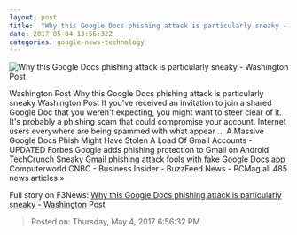 ```yaml
---
layout: post
title:  "Why this Google Docs phishing attack is particularly sneaky - Washington Post"
date: 2017-05-04 13:56:32Z
categories: google-news-technology
---
```


![Why this Google Docs phishing attack is particularly sneaky - Washington Post](https://img.washingtonpost.com/rf/image_1484w/2010-2019/WashingtonPost/2016/10/03/National-Economy/Images/303821508_0-0649.jpg)

Washington Post Why this Google Docs phishing attack is particularly sneaky Washington Post If you've received an invitation to join a shared Google Doc that you weren't expecting, you might want to steer clear of it. It's probably a phishing scam that could compromise your account. Internet users everywhere are being spammed with what appear ... A Massive Google Docs Phish Might Have Stolen A Load Of Gmail Accounts - UPDATED Forbes Google adds phishing protection to Gmail on Android TechCrunch Sneaky Gmail phishing attack fools with fake Google Docs app Computerworld CNBC - Business Insider - BuzzFeed News - PCMag all 485 news articles »


Full story on F3News: [Why this Google Docs phishing attack is particularly sneaky - Washington Post](http://www.f3nws.com/n/VfN4BD)

> Posted on: Thursday, May 4, 2017 6:56:32 PM
